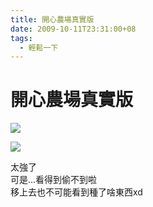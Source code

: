 ```yaml
---
title: 開心農場真實版
date: 2009-10-11T23:31:00+08
tags:
  - 輕鬆一下
---
```

# 開心農場真實版

![](http://pic.pimg.tw/taichunmin/4ad20aa662569.gif)  
  
![](http://pic.pimg.tw/taichunmin/4ad1fa14d5509.jpg)

太強了  
可是...看得到偷不到啦  
移上去也不可能看到種了啥東西xd
